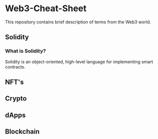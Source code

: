# Web3-Cheat-Sheet
This repository contains brief description of terms from the Web3 world.

## Solidity
### What is Solidity?
Solidity is an object-oriented, high-level language for implementing smart contracts. 
## NFT's
## Crypto
## dApps
## Blockchain
